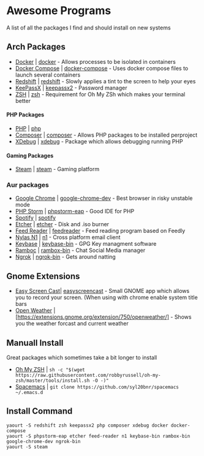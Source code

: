 # Awesome  Programs
A list of all the packages I find and should install on new systems

## Arch Packages

- [Docker](https://www.docker.com/) | [docker](https://www.archlinux.org/packages/community/x86_64/docker/) - Allows processes to be isolated in containers
- [Docker Compose](https://docs.docker.com/compose/) | [docker-compose](https://www.archlinux.org/packages/community/x86_64/docker-compose/) - Uses docker compose files to launch several containers
- [Redshift](http://jonls.dk/redshift/) | [redshift](https://www.archlinux.org/packages/community/x86_64/redshift/) - Slowly applies a tint to the screen to help your eyes
- [KeePassX](https://www.keepassx.org/) | [keepassx2](https://www.archlinux.org/packages/community/x86_64/keepassx2/) - Password manager
- [ZSH](http://www.zsh.org/) | [zsh](https://www.archlinux.org/packages/extra/x86_64/zsh/) - Requirement for Oh My ZSh which makes your terminal better

#### PHP Packages

- [PHP](http://www.php.net/) | [php](https://www.archlinux.org/packages/extra/x86_64/php/)
- [Composer](https://getcomposer.org/) | [composer](https://www.archlinux.org/packages/extra/any/composer/) - Allows PHP packages to be installed perproject
- [XDebug](https://xdebug.org/) | [xdebug](https://www.archlinux.org/packages/community/x86_64/xdebug/) - Package which allows debugging running PHP

#### Gaming Packages

- [Steam](http://store.steampowered.com/) | [steam](https://www.archlinux.org/packages/multilib/x86_64/steam/) - Gaming platform

### Aur packages

- [Google Chrome](https://www.google.com/chrome/) | [google-chrome-dev](https://aur.archlinux.org/packages/google-chrome-dev/) - Best browser in risky unstable mode
- [PHP Storm](https://www.jetbrains.com/phpstorm/) | [phpstorm-eap](https://aur.archlinux.org/packages/phpstorm/) - Good IDE for PHP
- [Spotify](https://www.spotify.com/uk/) | [spotify]()
- [Etcher](https://www.etcher.io/) | [etcher](https://aur.archlinux.org/packages/etcher/) - Disk and .iso burner
- [Feed Reader](http://jangernert.github.io/FeedReader/) | [feedreader](https://aur.archlinux.org/packages/feedreader/) - Feed reading program based on Feedly
- [Nylas N1](https://nylas.com/) | [n1](https://aur.archlinux.org/packages/n1/) - Cross platform email client
- [Keybase](https://keybase.io/) | [keybase-bin](https://aur.archlinux.org/packages/keybase-bin/) - GPG Key managment software
- [Ramboc](http://rambox.pro/) | [rambox-bin](https://aur.archlinux.org/packages/keybase-bin/) - Chat Social Media manager
- [Ngrok](https://ngrok.com/) | [ngrok-bin](https://aur.archlinux.org/packages/ngrok-bin/) - Gets around natting

## Gnome Extensions
- [Easy Screen Cast](https://iacopodeenosee.wordpress.com/projects/easyscreencast/)| [easyscreencast](https://extensions.gnome.org/extension/690/easyscreencast/) - Small GNOME app which allows you to record your screen. (When using with chrome enable system title bars
- [Open Weather](https://github.com/jenslody/gnome-shell-extension-openweather) | [https://extensions.gnome.org/extension/750/openweather/] - Shows you the weather forcast and current weather

## Manuall Install
Great packages which sometimes take a bit longer to install

- [Oh My ZSH](https://github.com/robbyrussell/oh-my-zsh) | `sh -c "$(wget https://raw.githubusercontent.com/robbyrussell/oh-my-zsh/master/tools/install.sh -O -)"`
- [Spacemacs](https://github.com/syl20bnr/spacemacs) | `git clone https://github.com/syl20bnr/spacemacs ~/.emacs.d`

## Install Command
```
yaourt -S redshift zsh keepassx2 php composer xdebug docker docker-compose
yaourt -S phpstorm-eap etcher feed-reader n1 keybase-bin rambox-bin google-chrome-dev ngrok-bin
yaourt -S steam
```

